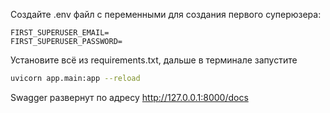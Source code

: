 Создайте .env файл с переменными для создания первого суперюзера:

```
FIRST_SUPERUSER_EMAIL=
FIRST_SUPERUSER_PASSWORD=
```


Установите всё из requirements.txt, дальше в терминале запустите

```bash
uvicorn app.main:app --reload
```

Swagger развернут по адресу http://127.0.0.1:8000/docs
